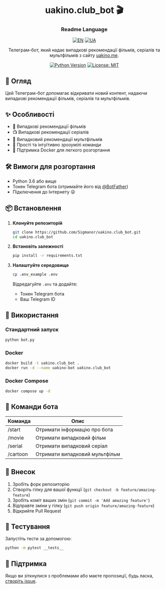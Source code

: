 <div align="center">

# uakino.club_bot 🎬

<h3>Readme Language</h3>

[![EN](https://img.shields.io/badge/English-c9c9c9.svg)](README.md) [![UA](https://img.shields.io/badge/Ukrainian-0e7837.svg)](README_UA.md)

Телеграм-бот, який надає випадкові рекомендації фільмів, серіалів та мультфільмів з сайту [uakino.me](https://uakino.me).

[![Python Version](https://img.shields.io/badge/python-3.6%2B-blue.svg)](https://www.python.org/downloads/)
[![License: MIT](https://img.shields.io/badge/License-MIT-green.svg)](https://opensource.org/licenses/MIT)


</div>

## 📖 Огляд

Цей Телеграм-бот допомагає відкривати новий контент, надаючи випадкові рекомендації фільмів, серіалів та мультфільмів.

## ✨ Особливості

- 🎲 Випадкові рекомендації фільмів
- 📺 Випадкові рекомендації серіалів
- 🎨 Випадковий рекомендації мультфільмів
- 🚀 Прості та інтуїтивно зрозумілі команди
- 🐳 Підтримка Docker для легкого розгортання

## 🛠️ Вимоги для розгортання

- Python 3.6 або вище
- Токен Telegram бота (отримайте його від [@BotFather](https://t.me/botfather))
- Підключення до Інтернету 😜

## 📦 Встановлення

1. **Клонуйте репозиторій**
   ```bash
   git clone https://github.com/Sigmanor/uakino.club_bot.git
   cd uakino.club_bot
   ```

2. **Встановіть залежності**
   ```bash
   pip install -r requirements.txt
   ```

3. **Налаштуйте середовище**
   ```bash
   cp .env_example .env
   ```
   Відредагуйте `.env` та додайте:
   - Токен Telegram бота
   - Ваш Telegram ID

## 🚀 Використання

### Стандартний запуск

```bash
python bot.py
```

### Docker

```bash
docker build -t uakino.club_bot .
docker run -d --name uakino-bot uakino.club_bot
```

### Docker Compose

```bash
docker compose up -d
```

## 🤖 Команди бота

| Команда   | Опис                           |
|-----------|--------------------------------|
| /start    | Отримати інформацію про бота   |
| /movie    | Отримати випадковий фільм      |
| /serial   | Отримати випадковий серіал     |
| /cartoon  | Отримати випадковий мультфільм |

## 📝 Внесок

1. Зробіть форк репозиторію
2. Створіть гілку для вашої функції (`git checkout -b feature/amazing-feature`)
3. Зробіть коміт ваших змін (`git commit -m 'Add amazing feature'`)
4. Відправте зміни у гілку (`git push origin feature/amazing-feature`)
5. Відкрийте Pull Request

## 🧪 Тестування

Запустіть тести за допомогою:

```bash
python -m pytest __tests__
```

## 🤝 Підтримка

Якщо ви зіткнулися з проблемами або маєте пропозиції, будь ласка, [створіть issue](https://github.com/Sigmanor/uakino.club_bot/issues).